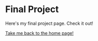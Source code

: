 # Final Project

Here's my final project page. Check it out!

[Take me back to the home page!](README.md)
